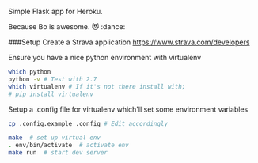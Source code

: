 Simple Flask app for Heroku.

Because Bo is awesome. :heart_eyes_cat: :dance:

###Setup
Create a Strava application
https://www.strava.com/developers

Ensure you have a nice python environment with virtualenv
```bash
which python
python -v # Test with 2.7
which virtualenv # If it's not there install with;
# pip install virtualenv
```

Setup a .config file for virtualenv which'll set some environment variables
```bash
cp .config.example .config # Edit accordingly
```

```bash
make  # set up virtual env
. env/bin/activate  # activate env
make run  # start dev server
```
